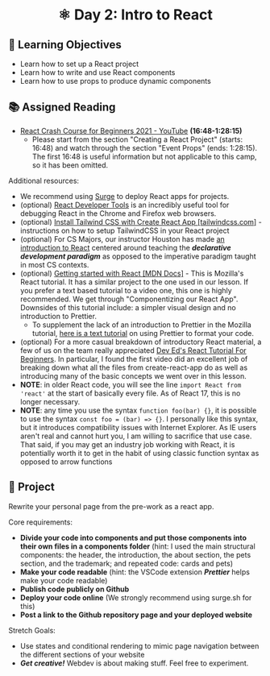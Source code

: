 <h1 align="center">
   ⚛ Day 2: Intro to React

</h1>

## 🎯 Learning Objectives
- Learn how to set up a React project
- Learn how to write and use React components
- Learn how to use props to produce dynamic components

## 📚 Assigned Reading
- [React Crash Course for Beginners 2021 - YouTube](https://www.youtube.com/watch?v=Dorf8i6lCuk&t=1008s) **(16:48-1:28:15)**
    - Please start from the section "Creating a React Project" (starts: 16:48) and watch through the section "Event Props" (ends: 1:28:15). The first 16:48 is useful information but not applicable to this camp, so it has been omitted.

Additional resources:

- We recommend using [Surge](https://surge.sh/help/getting-started-with-surge) to deploy React apps for projects.
- (optional) [React Developer Tools](https://chrome.google.com/webstore/detail/react-developer-tools/fmkadmapgofadopljbjfkapdkoienihi?hl=en) is an incredibly useful tool for debugging React in the Chrome and Firefox web browsers.
- (optional) [Install Tailwind CSS with Create React App [tailwindcss.com]](https://tailwindcss.com/docs/guides/create-react-app) - instructions on how to setup TailwindCSS in your React project
- (optional) For CS Majors, our instructor Houston has made [an introduction to React](https://github.com/ClemsonTRACE/tracecamp-summer-2021/blob/main/curriculum/week-1/Declarative-JavaScript.org) centered around teaching the ***declarative development paradigm*** as opposed to the imperative paradigm taught in most CS contexts.
- (optional) [Getting started with React [MDN Docs]](https://developer.mozilla.org/en-US/docs/Learn/Tools_and_testing/Client-side_JavaScript_frameworks/React_getting_started) - This is Mozilla's React tutorial.  It has a similar project to the one used in our lesson.  If you prefer a text based tutorial to a video one, this one is highly recommended.  We get through "Componentizing our React App".  Downsides of this tutorial include: a simpler visual design and no introduction to Prettier.
    - To supplement the lack of an introduction to Prettier in the Mozilla tutorial, [here is a text tutorial](https://www.digitalocean.com/community/tutorials/code-formatting-with-prettier-in-visual-studio-code) on using Prettier to format your code.
- (optional) For a more casual breakdown of introductory React material, a few of us on the team really appreciated [Dev Ed's React Tutorial For Beginners](https://www.youtube.com/playlist?list=PLDyQo7g0_nsVHmyZZpVJyFn5ojlboVEhE).  In particular, I found the first video did an excellent job of breaking down what all the files from create-react-app do as well as introducing many of the basic concepts we went over in this lesson.
- <b>NOTE</b>: in older React code, you will see the line `import React from 'react'` at the start of basically every file.  As of React 17, this is no longer necessary.
- <b>NOTE</b>: any time you use the syntax `function foo(bar) {}`, it is possible to use the syntax `const foo = (bar) => {}`.  I personally like this syntax, but it introduces compatibility issues with Internet Explorer.  As IE users aren't real and cannot hurt you, I am willing to sacrifice that use case.  That said, if you may get an industry job working with React, it is potentially worth it to get in the habit of using classic function syntax as opposed to arrow functions

## 📔 Project
Rewrite your personal page from the pre-work as a react app.

Core requirements:

- <b>Divide your code into components and put those components into their own files in a components folder</b> (hint: I used the main structural components: the header, the introduction, the about section, the pets section, and the trademark; and repeated code: cards and pets)
- <b>Make your code readable</b> (hint: the VSCode extension ***Prettier*** helps make your code readable)
- <b>Publish code publicly on Github</b>
- <b>Deploy your code online</b> (We strongly recommend using surge.sh for this)
- <b>Post a link to the Github repository page and your deployed website</b>

Stretch Goals:

- Use states and conditional rendering to mimic page navigation between the different sections of your website
- <i><b>Get creative!</b></i> Webdev is about making stuff. Feel free to experiment.
